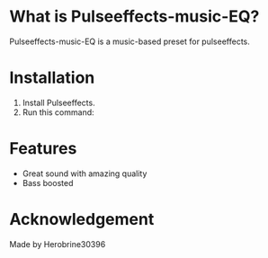 # What is Pulseeffects-music-EQ?
Pulseeffects-music-EQ is a music-based preset for pulseeffects.

# Installation
1. Install Pulseeffects.
2. Run this command:

# Features
* Great sound with amazing quality
* Bass boosted

# Acknowledgement
Made by Herobrine30396
